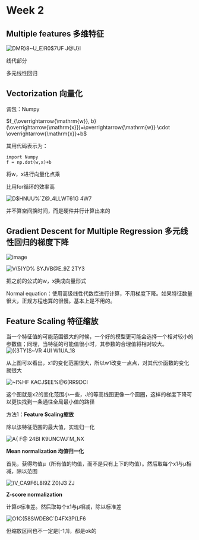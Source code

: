# Week 2
## Multiple features 多维特征

![DMR}8~U_E)R0$7UF J@U}I](https://github.com/Nancy0v0/Machine-Learning/assets/84230854/b16104e8-a5e8-41e8-b7aa-d6db771809ce)

线代部分

多元线性回归

## Vectorization 向量化

调包：Numpy

$`f_{\overrightarrow{\mathrm{w}}, b}(\overrightarrow{\mathrm{x}})=\overrightarrow{\mathrm{w}} \cdot \overrightarrow{\mathrm{x}}+b`$

其用代码表示为：

```
import Numpy
f = np.dot(w,x)+b
```
将w，x进行向量化点乘

比用for循环的效率高

![D$HNUU%`Z@_4LLWT61G 4W7](https://github.com/Nancy0v0/Machine-Learning/assets/84230854/29fd77b3-979b-4da2-8a71-202ef87b696d)

并不算空间换时间，而是硬件并行计算出来的

## Gradient Descent for Multiple Regression 多元线性回归的梯度下降

![image](https://github.com/Nancy0v0/Machine-Learning/assets/84230854/513b91f1-3100-40fd-98c9-1a206a624da3)

![V(5)YD% SYJVB@E_9Z 2TY3](https://github.com/Nancy0v0/Machine-Learning/assets/84230854/5c0c8176-38e8-435f-9708-9d0febaf3ab7)

把之前的公式的w，x换成向量形式

Normal equation：使用高级线性代数库进行计算，不用梯度下降。如果特征数量很大，正规方程也算的很慢。基本上是不用的。

## Feature Scaling 特征缩放

当一个特征值的可能范围很大的时候，一个好的模型更可能会选择一个相对较小的参数值；同理，当特征的可能值很小时，其参数的合理值将相对较大。
![({3TY(S~VR 4UI W1UA_18](https://github.com/Nancy0v0/Machine-Learning/assets/84230854/ac7f5b4e-4c9b-403b-ac9b-b6fe078fb3f1)

从上图可以看出，x1的变化范围很大，所以w1改变一点点，对其代价函数的变化就很大

![~I%HF KACJ$EE%@6(RR9DCI](https://github.com/Nancy0v0/Machine-Learning/assets/84230854/cb3df225-71b7-4aa7-b6ce-8a5914fc2d58)

这个图就是x2的变化范围小一些，J的等高线图更像一个圆圈，这样的梯度下降可以更快找到一条通往全局最小值的路径

方法1：**Feature Scaling缩放**

除以该特征范围的最大值，实现归一化

![A{ F@ 24BI K9UNCWJ`M_NX](https://github.com/Nancy0v0/Machine-Learning/assets/84230854/2c2de3ae-51b8-49ee-bcee-56910349f838)

**Mean normalization 均值归一化**

首先，获得均值μ（所有值的均值，而不是只有上下的均值）。然后取每个x1与μ相减，除以范围

![}V_CA9F6L8I9Z Z0}J3 ZJ](https://github.com/Nancy0v0/Machine-Learning/assets/84230854/2499e36f-91ee-42b6-94d9-075854a713da)

**Z-score normalization**

计算σ标准差。然后取每个x1与μ相减，除以标准差

![O1C{58SWDE8C`D4FX3P(LF6](https://github.com/Nancy0v0/Machine-Learning/assets/84230854/ee017f02-f97b-41e7-abf9-f1d4dbe4ca9d)

但缩放区间也不一定是[-1,1]，都是ok的
